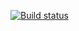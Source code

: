 [![Build status](https://ci.appveyor.com/api/projects/status/397e5gadq4yuoobl/branch/main?svg=true)](https://ci.appveyor.com/project/IIIAMAH4ik/API/branch/main)
